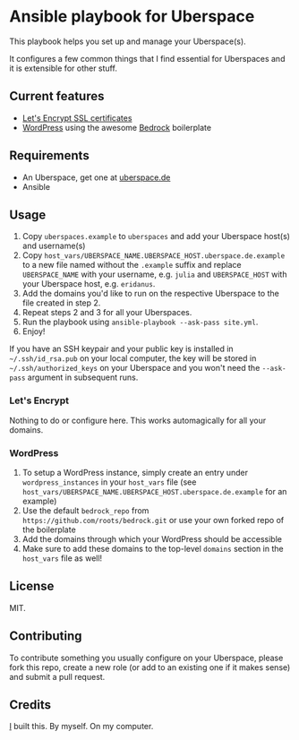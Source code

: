 # Ansible playbook for Uberspace

This playbook helps you set up and manage your Uberspace(s).

It configures a few common things that I find essential for Uberspaces and it is extensible for other stuff.

## Current features

- [Let's Encrypt SSL certificates](https://wiki.uberspace.de/webserver:https#let_s-encrypt-zertifikate)
- [WordPress](https://wordpress.org/) using the awesome [Bedrock](https://roots.io/bedrock/) boilerplate

## Requirements

- An Uberspace, get one at [uberspace.de](https://uberspace.de)
- Ansible

## Usage

1. Copy `uberspaces.example` to `uberspaces` and add your Uberspace host(s) and username(s)
2. Copy `host_vars/UBERSPACE_NAME.UBERSPACE_HOST.uberspace.de.example` to a new file named without the `.example` suffix and replace `UBERSPACE_NAME` with your username, e.g. `julia` and `UBERSPACE_HOST` with your Uberspace host, e.g. `eridanus`.
3. Add the domains you'd like to run on the respective Uberspace to the file created in step 2.
4. Repeat steps 2 and 3 for all your Uberspaces.
5. Run the playbook using `ansible-playbook --ask-pass site.yml`.
6. Enjoy!

If you have an SSH keypair and your public key is installed in `~/.ssh/id_rsa.pub` on your local computer, the key will be stored in `~/.ssh/authorized_keys` on your Uberspace and you won't need the `--ask-pass` argument in subsequent runs.

### Let's Encrypt

Nothing to do or configure here. This works automagically for all your domains.

### WordPress

1. To setup a WordPress instance, simply create an entry under `wordpress_instances` in your `host_vars` file (see `host_vars/UBERSPACE_NAME.UBERSPACE_HOST.uberspace.de.example` for an example)
2. Use the default `bedrock_repo` from `https://github.com/roots/bedrock.git` or use your own forked repo of the boilerplate
3. Add the domains through which your WordPress should be accessible
4. Make sure to add these domains to the top-level `domains` section in the `host_vars` file as well!

## License

MIT.

## Contributing

To contribute something you usually configure on your Uberspace, please fork this repo, create a new role (or add to an existing one if it makes sense) and submit a pull request.

## Credits

[I](http://jan.sh) built this. By myself. On my computer.
